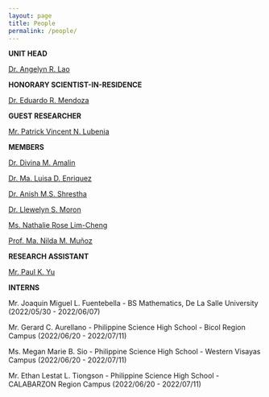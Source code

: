 ```yaml
---
layout: page
title: People
permalink: /people/
---
```


**UNIT HEAD**

[Dr. Angelyn R. Lao](https://angelynlao.github.io/)

**HONORARY SCIENTIST-IN-RESIDENCE**

[Dr. Eduardo R. Mendoza](https://www.dlsu.edu.ph/colleges/cos/departments/mathematics/adjunct-professor/)

**GUEST RESEARCHER**

[Mr. Patrick Vincent N. Lubenia](https://www.linkedin.com/in/patrick-vincent-lubenia-frm-741812102/?originalSubdomain=ph)

**MEMBERS**

[Dr. Divina M. Amalin](https://www.dlsu.edu.ph/colleges/cos/faculty-profile/?personnel=32742711629)

[Dr. Ma. Luisa D. Enriquez](https://www.dlsu.edu.ph/colleges/cos/faculty-profile/?personnel=32742676594)

[Dr. Anish M.S. Shrestha](https://www.a-transposable-element.com/)

[Dr. Llewelyn S. Moron](https://www.dlsu.edu.ph/colleges/cos/faculty-profile/?personnel=32742711505)

[Ms. Nathalie Rose Lim-Cheng](https://scholar.google.com.ph/citations?user=Y--J7f8AAAAJ&hl=en)

[Prof. Ma. Nilda M. Muñoz](https://scholar.google.com.ph/citations?hl=en&user=5lNV_VEAAAAJ&view_op=list_works&sortby=pubdate)

**RESEARCH ASSISTANT**

[Mr. Paul K. Yu](https://yupaulk.github.io/)

**INTERNS**

Mr. Joaquin Miguel L. Fuentebella - BS Mathematics, De La Salle University (2022/05/30 - 2022/06/07)

Mr. Gerard C. Aurellano - Philippine Science High School - Bicol Region Campus (2022/06/20 - 2022/07/11)

Ms. Megan Marie B. Sio - Philippine Science High School - Western Visayas Campus (2022/06/20 - 2022/07/11)

Mr. Ethan Lestat L. Tiongson - Philippine Science High School - CALABARZON Region Campus (2022/06/20 - 2022/07/11)